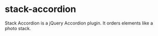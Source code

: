 stack-accordion
===============

Stack Accordion is a jQuery Accordion plugin. It orders elements like a photo stack.
